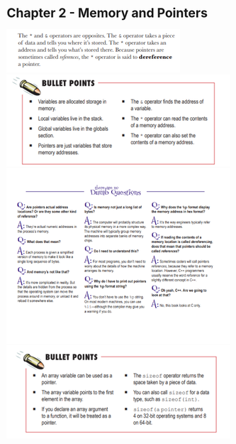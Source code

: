 # Chapter 2 - Memory and Pointers
![img.png](doc/images/chapter-2-img.png)
![img_1.png](doc/images/chapter-2-img_1.png)
![img_2.png](doc/images/chapter-2-img_2.png)
![img_3.png](doc/images/chapter-2-img_3.png)